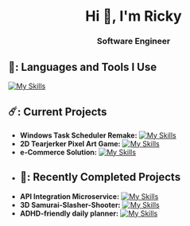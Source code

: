 <h1 align="center">Hi 👋, I'm Ricky</h1>
<h3 align="center">Software Engineer</h3>

## 👻: Languages and Tools I Use
[![My Skills](https://skillicons.dev/icons?i=cpp,py,lua,dotnet,cs,flask,mongodb,azure,postgres,unreal)](https://skillicons.dev)

## ☄️: Current Projects
- **Windows Task Scheduler Remake:** [![My Skills](https://skillicons.dev/icons?i=cpp,py,flask)](https://skillicons.dev)
- **2D Tearjerker Pixel Art Game:** [![My Skills](https://skillicons.dev/icons?i=lua)](https://skillicons.dev) 
- **e-Commerce Solution:**  [![My Skills](https://skillicons.dev/icons?i=cs,dotnet)](https://skillicons.dev) 
- ## 🐧: Recently Completed Projects
- **API Integration Microservice:**  [![My Skills](https://skillicons.dev/icons?i=py,azure,postgres)](https://skillicons.dev)
- **3D Samurai-Slasher-Shooter:**  [![My Skills](https://skillicons.dev/icons?i=cpp,unreal)](https://skillicons.dev) 
- **ADHD-friendly daily planner:**  [![My Skills](https://skillicons.dev/icons?i=cpp)](https://skillicons.dev) 

